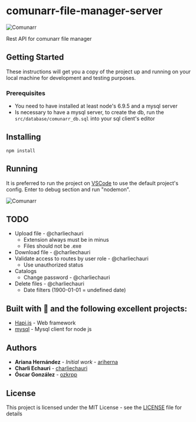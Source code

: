 # comunarr-file-manager-server

![Comunarr](https://static.wixstatic.com/media/338ed6_82a0ae1e055844fdb83495390e31c58c.jpg/v1/fill/w_320,h_192,al_c,q_80,usm_0.66_1.00_0.01/338ed6_82a0ae1e055844fdb83495390e31c58c.webp "Comunarr logo")

Rest API for comunarr file manager

## Getting Started

These instructions will get you a copy of the project up and running on your local machine for development and testing purposes.

### Prerequisites

* You need to have installed at least node's 6.9.5 and a mysql server
* Is necessary to have a mysql server, to create the db, run the ```src/database/comunarr_db.sql``` into your sql client's editor

## Installing
```
npm install
```

## Running
It is preferred to run the project on [VSCode](https://code.visualstudio.com/) to use the default project's config. Enter to debug section and run "nodemon".

![Comunarr](./run.gif "Comunarr logo")

## TODO
* Upload file - @charliechauri
  * Extension always must be in minus
  * Files should not be .exe
* Download file - @charliechauri
* Validate access to routes by user role - @charliechauri 
  * Use unauthorized status
* Catalogs
  * Change password - @charliechauri
* Delete files - @charliechauri
  * Date filters (1900-01-01 = undefined date)

## Built with 💚 and the following excellent projects:
* [Hapi.js](https://hapijs.com/) - Web framework
* [mysql](https://github.com/mysqljs/mysql) - Mysql client for node js

## Authors

* **Ariana Hernández** - *Initial work* - [ariherna](https://github.com/ariherna)
* **Charli Echauri** - [charliechauri](https://github.com/charliechauri)
* **Óscar González** - [ozkrpp](https://github.com/ozkrpp)

## License

This project is licensed under the MIT License - see the [LICENSE](LICENSE) file for details
